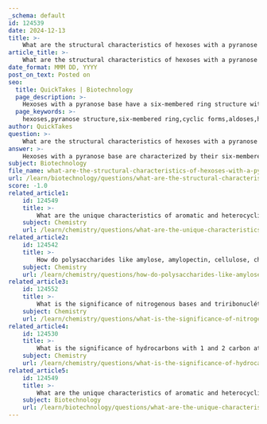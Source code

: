 ```yaml
---
_schema: default
id: 124539
date: 2024-12-13
title: >-
    What are the structural characteristics of hexoses with a pyranose base?
article_title: >-
    What are the structural characteristics of hexoses with a pyranose base?
date_format: MMM DD, YYYY
post_on_text: Posted on
seo:
  title: QuickTakes | Biotechnology
  page_description: >-
    Hexoses with a pyranose base have a six-membered ring structure with five carbons and one oxygen. They are formed through intramolecular reactions, predominantly exist in cyclic forms in aqueous solutions, and show anomerism, which is crucial for their biochemical properties.
  page_keywords: >-
    hexoses,pyranose structure,six-membered ring,cyclic forms,aldoses,hemicetals,anomerism,D-glucose,biochemistry,carbon and oxygen atoms
author: QuickTakes
question: >-
    What are the structural characteristics of hexoses with a pyranose base?
answer: >-
    Hexoses with a pyranose base are characterized by their six-membered ring structure, which consists of five carbon atoms and one oxygen atom. This structure is formed through the reaction of the hydroxyl group on carbon 5 (C-5) with the aldehyde group at carbon 1, resulting in an intramolecular hemiacetal. The pyranose form is generally more thermodynamically stable than its furanose counterpart, which is a five-membered ring structure.\n\nIn aqueous solutions, hexoses predominantly exist in their cyclic forms, with the pyranose form being favored for aldohexoses, such as glucose. The chemical formula for all hexoses is $C_6H_{12}O_6$, and they can exist in both open-chain and cyclic forms, which can interconvert. The cyclic structures of hexoses can also exhibit anomerism, leading to two anomers (α and β forms) that differ in the configuration around the anomeric carbon (C-1).\n\nThe pyranose ring structure is significant in biochemistry, as it plays a crucial role in the metabolism and function of carbohydrates. For example, D-glucose, a common hexose, primarily exists in the pyranose form, which is essential for its biological activity and interactions with enzymes and other biomolecules.\n\nOverall, the structural characteristics of hexoses with a pyranose base include:\n- A six-membered ring consisting of five carbon atoms and one oxygen atom.\n- Formation through the reaction of the hydroxyl group on C-5 with the aldehyde at C-1.\n- Predominance of the pyranose form in aqueous solutions, especially for aldohexoses.\n- The ability to exist in anomeric forms, contributing to their biochemical properties.
subject: Biotechnology
file_name: what-are-the-structural-characteristics-of-hexoses-with-a-pyranose-base.md
url: /learn/biotechnology/questions/what-are-the-structural-characteristics-of-hexoses-with-a-pyranose-base
score: -1.0
related_article1:
    id: 124549
    title: >-
        What are the unique characteristics of aromatic and heterocyclic amino acids?
    subject: Chemistry
    url: /learn/chemistry/questions/what-are-the-unique-characteristics-of-aromatic-and-heterocyclic-amino-acids
related_article2:
    id: 124542
    title: >-
        How do polysaccharides like amylose, amylopectin, cellulose, chitin, and peptidoglycan differ in structure and function?
    subject: Chemistry
    url: /learn/chemistry/questions/how-do-polysaccharides-like-amylose-amylopectin-cellulose-chitin-and-peptidoglycan-differ-in-structure-and-function
related_article3:
    id: 124552
    title: >-
        What is the significance of nitrogenous bases and triribonuclétide in nucleotides?
    subject: Chemistry
    url: /learn/chemistry/questions/what-is-the-significance-of-nitrogenous-bases-and-triribonucltide-in-nucleotides
related_article4:
    id: 124530
    title: >-
        What is the significance of hydrocarbons with 1 and 2 carbon atoms in organic chemistry?
    subject: Chemistry
    url: /learn/chemistry/questions/what-is-the-significance-of-hydrocarbons-with-1-and-2-carbon-atoms-in-organic-chemistry
related_article5:
    id: 124549
    title: >-
        What are the unique characteristics of aromatic and heterocyclic amino acids?
    subject: Biotechnology
    url: /learn/biotechnology/questions/what-are-the-unique-characteristics-of-aromatic-and-heterocyclic-amino-acids
---
```


&nbsp;